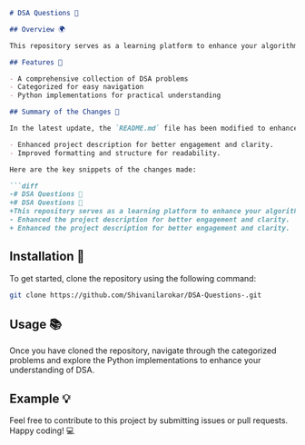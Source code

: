 ```markdown
# DSA Questions 🤖

## Overview 🌍

This repository serves as a learning platform to enhance your algorithmic skills and improve your understanding of Data Structures and Algorithms (DSA). It includes a variety of algorithm problems categorized for easy navigation and understanding.

## Features 🚀

- A comprehensive collection of DSA problems
- Categorized for easy navigation
- Python implementations for practical understanding

## Summary of the Changes 📝

In the latest update, the `README.md` file has been modified to enhance clarity and engagement. Key improvements include:

- Enhanced project description for better engagement and clarity.
- Improved formatting and structure for readability.

Here are the key snippets of the changes made:

```diff
-# DSA Questions 🤖
+# DSA Questions 🤖
+This repository serves as a learning platform to enhance your algorithmic skills and improve your understanding of Data Structures and Algorithms (DSA).
- Enhanced the project description for better engagement and clarity.
+ Enhanced the project description for better engagement and clarity.
```

## Installation 💾

To get started, clone the repository using the following command:

```bash
git clone https://github.com/Shivanilarokar/DSA-Questions-.git
```

## Usage 📚

Once you have cloned the repository, navigate through the categorized problems and explore the Python implementations to enhance your understanding of DSA.

## Example 💡

Feel free to contribute to this project by submitting issues or pull requests. Happy coding! 💻
```